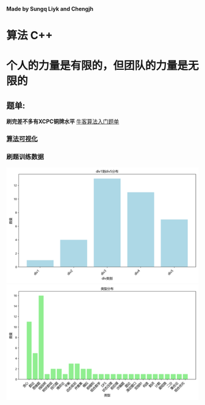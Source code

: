 **Made by Sungq Liyk and Chengjh**
 
# 算法 C++ 
# **个人的力量是有限的，但团队的力量是无限的**

## 题单:
**刷完差不多有XCPC铜牌水平**
[牛客算法入门题单](https://ac.nowcoder.com/discuss/817596)
### [算法可视化](https://www.cs.usfca.edu/~galles/visualization/Algorithms.html)

### 刷题训练数据

![alt text](算法/周赛补题/数据收集脚本/img/div_distribution.png)
![alt text](算法/周赛补题/数据收集脚本/img/type_distribution.png)